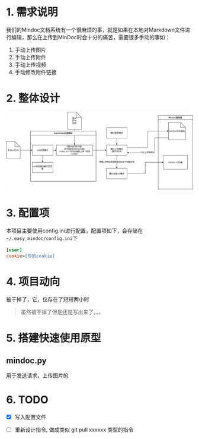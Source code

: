 # 1. 需求说明
我们的Mindoc文档系统有一个很麻烦的事，就是如果在本地对Markdown文件进行编辑，那么在上传到MinDoc时会十分的痛苦，需要很多手动的事如：
1. 手动上传图片
2. 手动上传附件
3. 手动上传视频
4. 手动修改附件链接

# 2. 整体设计
![图片](./README.assets/all_design.drawio.png)

# 3. 配置项
本项目主要使用config.ini进行配置，配置项如下，会存储在`~/.easy_mindoc/config.ini`下
```ini
[user]
cookie=[你的cookie]
```

# 4. 项目动向
被干掉了，它，仅存在了短短两小时
> 虽然被干掉了但是还是写出来了。。。

# 5. 搭建快速使用原型
## mindoc.py
用于发送请求，上传图片的

# 6. TODO
- [x] 写入配置文件
- [ ] 重新设计指令, 做成类似 git pull xxxxxx 类型的指令

